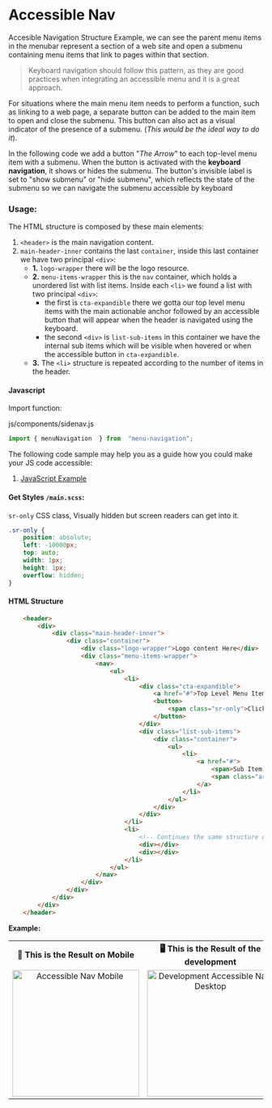 # Accessible Nav

Accesible Navigation Structure Example, we can see the parent menu items in the menubar represent a section of a web site and open a submenu containing menu items that link to pages within that section.

> Keyboard navigation should follow this pattern, as they are good
> practices when integrating an accessible menu and it is a great approach.

For situations where the main menu item needs to perform a function, such as linking to a web page, a separate button can be added to the main item to open and close the submenu. This button can also act as a visual indicator of the presence of a submenu. (*This would be the ideal way to do it*).

In the following code we add a button "*The Arrow*" to each top-level menu item with a submenu. When the button is activated with the **keyboard navigation**, it shows or hides the submenu. The button's invisible label is set to "show submenu" or "hide submenu", which reflects the state of the submenu so we can navigate the submenu accessible by keyboard

### Usage:

The HTML structure is composed by these main elements:

 1. `<header>`  is the main navigation content.
 2. `main-header-inner` contains the last `container`,  inside this last container we have two principal `<div>`: 
	 -  **1.** `logo-wrapper` there will be the logo resource.
	 -  **2.** `menu-items-wrapper` this is the `nav` container, which holds a unordered list with list items. Inside each `<li>` we found a list with two principal `<div>`:
		 -  the first is `cta-expandible` there we gotta our top level menu items with the main actionable anchor followed by an accessible button that will appear when the header is navigated using the keyboard.
		 - the second `<div>` is `list-sub-items` in this container we have the internal sub items which will be visible when hovered or when the accessible button in `cta-expandible`.
	-  **3.** The `<li>` structure is repeated according to the number of items in the header.

#### Javascript

Import function:

js/components/sidenav.js

```js
import { menuNavigation  } from  "menu-navigation";
```	

 The following code sample may help you as a guide how you could make your JS code accessible:
 1. [JavaScript Example](accessible-navigation-js.md)


#### Get Styles ```/main.scss```:

`sr-only` CSS class, Visually hidden but screen readers can get into it.

```css
.sr-only {
	position: absolute;
	left: -10000px;
	top: auto;
	width: 1px;
	height: 1px;
	overflow: hidden;
}
```

#### HTML Structure

```html
    <header>
        <div>
            <div class="main-header-inner">
                <div class="container">
                    <div class="logo-wrapper">Logo content Here</div>
                    <div class="menu-items-wrapper">
                        <nav>
                            <ul>
                                <li>
                                    <div class="cta-expandible">
                                        <a href="#">Top Level Menu Item</a>
                                        <button>
                                            <span class="sr-only">Click to open dropdown and see the links inside it.</span>
                                        </button>
                                    </div>
                                    <div class="list-sub-items">
                                        <div class="container">
                                            <ul>
                                                <li>
                                                    <a href="#">
                                                        <span>Sub Item Here</span>
                                                        <span class="arrow"></span>
                                                    </a>
                                                </li>
                                            </ul>
                                        </div>
                                    </div>
                                </li>
                                <li>
                                    <!-- Continues the same structure of the previous LI -->
                                    <div></div>
                                    <div></div>
                                </li>
                            </ul>
                        </nav>
                    </div>
                </div>
            </div>
        </div>
    </header>
```

**Example:**

<table>
  <tr>
    <th align="center">📱 This is the Result on Mobile</th>
	<th align="center">🖥  This is the Result of the development</th>
	<th align="center">🖥 This is Result on Desktop with keyboard navigation</th>
  </tr>
  <tr>
    <td align="center"><img src="https://imgur.com/uO799of.jpg" height="250" alt="Accessible Nav Mobile"></td>
	<td align="center"><img src="https://imgur.com/RYmb28s.jpg" height="250" alt="Development Accessible Nav Desktop"></td>
	<td align="center"><img src="https://imgur.com/OQJ8LdO.jpg" height="250" alt="Desktop With Keyboard Navigation"></td>
  </tr>
</table>